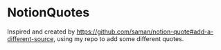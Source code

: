 # NotionQuotes
Inspired and created by https://github.com/saman/notion-quote#add-a-different-source, using my repo to add some different quotes.
